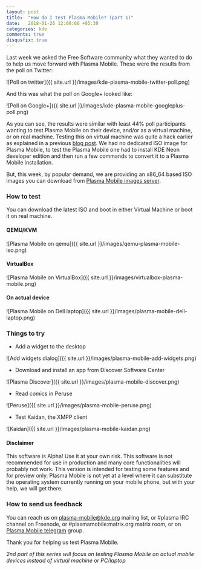 ```yaml
---
layout: post
title:  "How do I test Plasma Mobile? (part 1)"
date:   2018-01-26 12:00:00 +05:30
categories: kde
comments: true
disqusfix: true
---
```


Last week we asked the Free Software community what they wanted to do to help us move forward with Plasma Mobile. These were the results from the poll on Twitter:

![Poll on twitter]({{ site.url }}/images/kde-plasma-mobile-twitter-poll.png)

And this was what the poll on Google+ looked like:

![Poll on Google+]({{ site.url }}/images/kde-plasma-mobile-googleplus-poll.png)

As you can see, the results were similar with least 44% poll participants wanting to test Plasma Mobile on their device, and/or as a virtual machine, or on real machine. Testing this on virtual machine was quite a hack earlier as explained in a previous [blog post](/2017/11/23/emulate-plasma-mobile/). We had no dedicated ISO image for Plasma Mobile, to test the Plasma Mobile one had to install KDE Neon developer edition and then run a few commands to convert it to a Plasma Mobile installation.

But, this week, by popular demand, we are providing an x86_64 based ISO images you can download from [Plasma Mobile images server](http://images.plasma-mobile.org/iso/).

### How to test

You can download the latest ISO and boot in either Virtual Machine or boot it on real machine.

#### QEMU/KVM

![Plasma Mobile on qemu]({{ site.url }}/images/qemu-plasma-mobile-iso.png)

#### VirtualBox

![Plasma Mobile on VirtualBox]({{ site.url }}/images/virtualbox-plasma-mobile.png)

#### On actual device

![Plasma Mobile on Dell laptop]({{ site.url }}/images/plasma-mobile-dell-laptop.png)

### Things to try

- Add a widget to the desktop

![Add widgets dialog]({{ site.url }}/images/plasma-mobile-add-widgets.png)

- Download and install an app from Discover Software Center

![Plasma Discover]({{ site.url }}/images/plasma-mobile-discover.png)

- Read comics in Peruse

![Peruse]({{ site.url }}/images/plasma-mobile-peruse.png)

- Test Kaidan, the XMPP client 

![Kaidan]({{ site.url }}/images/plasma-mobile-kaidan.png)

#### Disclaimer

This software is Alpha! Use it at your own risk. This software is not recommended for use in production and many core functionalities will probably not work. This version is intended for testing some features and for preview only. Plasma Mobile is not yet at a level where it can substitute the operating system currently running on your mobile phone, but with your help, we will get there.

### How to send us feedback

You can reach us on [plasma-mobile@kde.org](mailto:plasma-mobile@kde.org) mailing list, or #plasma IRC channel on Freenode, or #plasmamobile:matrix.org matrix room, or on [Plasma Mobile telegram](https://t.me/plasmamobile) group.

Thank you for helping us test Plasma Mobile.

*2nd part of this series will focus on testing Plasma Mobile on actual mobile devices instead of virtual machine or PC/laptop*
